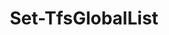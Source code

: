 ﻿---
title: Set-TfsGlobalList
breadcrumbs: [ "GlobalList" ]
parent: "GlobalList"
description: "Changes the contents of a Global List."
remarks: 
parameterSets: 
  "_All_": [ Add, Force, GlobalList, Remove ] 
  "Edit list items":  
    GlobalList: 
      type: "string"  
      required: true  
    Add: 
      type: "IEnumerable`1"  
    Force: 
      type: "SwitchParameter"  
    Remove: 
      type: "IEnumerable`1" 
parameters: 
  - name: "GlobalList" 
    description: "Specifies the name of the global list to be changed." 
    required: true 
    globbing: false 
    pipelineInput: "true (ByPropertyName)" 
    type: "string" 
    aliases: [ Name ] 
  - name: "Name" 
    description: "Specifies the name of the global list to be changed.This is an alias of the GlobalList parameter." 
    required: true 
    globbing: false 
    pipelineInput: "true (ByPropertyName)" 
    type: "string" 
    aliases: [ Name ] 
  - name: "Add" 
    description: "Specifies a list of items to be added to the global list." 
    globbing: false 
    type: "IEnumerable`1" 
  - name: "Remove" 
    description: "Specifies a list of items to be removed from the global list." 
    globbing: false 
    type: "IEnumerable`1" 
  - name: "Force" 
    description: "Creates a new list if the specified one does not exist." 
    globbing: false 
    type: "SwitchParameter" 
    defaultValue: "False"
inputs: 
  - type: "System.String" 
    description: "Specifies the name of the global list to be changed."
outputs: 
notes: 
relatedLinks: 
  - text: "Online Version:" 
    uri: "https://tfscmdlets.dev/Cmdlets/GlobalList/Set-TfsGlobalList"
aliases: 
examples: 
---
